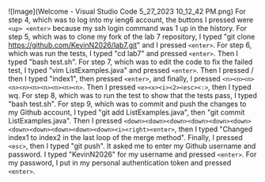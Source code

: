 ![Image](Welcome - Visual Studio Code 5_27_2023 10_12_42 PM.png)
For step 4, which was to log into my ieng6 account, the buttons I pressed were ```<up> <enter>``` because my ssh login command was 1 up in the history. For step 5, which was to clone my fork of the lab 7 repository, I typed "git clone https://github.com/KevinN2026/lab7.git" and I pressed ```<enter>```. For step 6, which was run the tests, I typed "cd lab7" and pressed ```<enter>```. Then I typed "bash test.sh". For step 7, which was to edit the code to fix the failed test, I typed "vim ListExamples.java" and pressed ```<enter>```. Then I pressed / then I typed "index1", then pressed ```<enter>```, and finally, I pressed ```<n><n><n><n><n><n><n><n><n><n>```. Then I pressed ```<e><x><i><2><esc><:>```, then I typed wq. For step 8, which was to run the test to show that the tests pass, I typed "bash test.sh". For step 9, which was to commit and push the changes to my Github account, I typed "git add ListExamples.java", then "git commit ListExamples.java". Then I pressed ```<down><down><down><down><down><down><down><down><down><down><down><i><right><enter>```, then I typed "Changed index1 to index2 in the last loop of the merge method". Finally, I pressed ```<esc>```, then I typed "git push". It asked me to enter my Github username and password. I typed "KevinN2026" for my username and pressed ```<enter>```. For my password, I put in my personal authentication token and pressed ```<enter>```.
